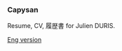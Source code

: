 ### Capysan

Resume, CV, 履歴書 for Julien DURIS.

[Eng version](https://monkeydioude.github.io/capysan/)